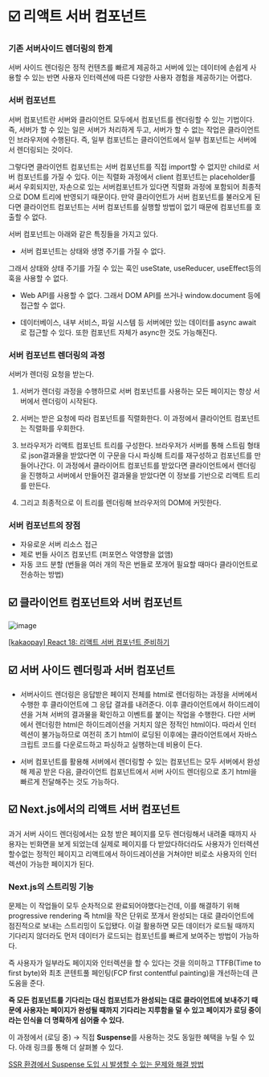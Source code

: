 # ☑️ 리액트 서버 컴포넌트
 
### 기존 서버사이드 렌더링의 한계
서버 사이드 렌더링은 정적 컨텐츠를 빠르게 제공하고 서버에 있는 데이터에 손쉽게 사용할 수 있는 반면 사용자 인터렉션에 따른 다양한 사용자 경험을 제공하기는 어렵다.

### 서버 컴포넌트
서버 컴포넌트란 서버와 클라이언트 모두에서 컴포넌트를 렌더링할 수 있는 기법이다. 
즉, 서버가 할 수 있는 일은 서버가 처리하게 두고, 서버가 할 수 없는 작업은 클라이언트인 브라우저에 수행된다. 
즉, 일부 컴포넌트는 클라이언트에서 일부 컴포넌트는 서버에서 렌더링되는 것이다.

그렇다면 클라이언트 컴포넌트는 서버 컴포넌트를 직접 import할 수 없지만 child로 서버 컴포넌트를 가질 수 있다. 이는 직렬화 과정에서 client 컴포넌트는 placeholder를 써서 우회되지만, 자손으로 있는 서버컴포넌트가 있다면 직렬화 과정에 포함되어 최종적으로 DOM 트리에 반영되기 때문이다. 만약 클라이언트가 서버 컴포넌트를 불러오게 된다면 클라이언트 컴포넌트는 서버 컴포넌트를 실행할 방법이 없기 때문에 컴포넌트를 호출할 수 없다.

서버 컴포넌트는 아래와 같은 특징들을 가지고 있다.
- 서버 컴포넌트는 상태와 생명 주기를 가질 수 없다. 

그래서 상태와 상태 주기를 가질 수 있는 훅인 useState, useReducer, useEffect등의 훅을 사용할 수 없다. 
- Web API를 사용할 수 없다.
그래서 DOM API를 쓰거나 window.document 등에 접근할 수 없다.

- 데이터베이스, 내부 서비스, 파일 시스템 등 서버에만 있는 데이터를 async await로 접근할 수 있다. 또한 컴포넌트 자체가 async한 것도 가능해진다.

### 서버 컴포넌트 렌더링의 과정

서버가 렌더링 요청을 받는다.
1. 서버가 렌더링 과정을 수행하므로 서버 컴포넌트를 사용하는 모든 페이지는 항상 서버에서 렌더링이 시작된다. 

2. 서버는 받은 요청에 따라 컴포넌트를 직렬화한다. 이 과정에서 클라이언트 컴포넌트는 직렬화를 우회한다. 

3. 브라우저가 리액트 컴포넌트 트리를 구성한다. 브라우저가 서버를 통해 스트림 형태로 json결과물을 받았다면 이 구문을 다시 파싱해 트리를 재구성하고 컴포넌트를 만들어나간다. 이 과정에서 클라이어트 컴포넌트를 받았다면 클라이언트에서 렌더링을 진행하고 서버에서 만들어진 결과물을 받았다면 이 정보를 기반으로 리액트 트리를 만든다. 

4. 그리고 최종적으로 이 트리를 렌더링해 브라우저의 DOM에 커밋한다.

### 서버 컴포넌트의 장점
- 자유로운 서버 리소스 접근
- 제로 번들 사이즈 컴포넌트 (퍼포먼스 악영향을 없앰)
- 자동 코드 분할 (번들을 여러 개의 작은 번들로 쪼개어 필요할 때마다 클라이언트로 전송하는 방법)

## ☑️ 클라이언트 컴포넌트와 서버 컴포넌트
![image](https://github.com/final-project-temporaryName/youth_frontend/assets/98685266/040b28dd-6abf-4081-9473-17be868cdecb)

[[kakaopay] React 18: 리액트 서버 컴포넌트 준비하기](https://tech.kakaopay.com/post/react-server-components/)

## ☑️ 서버 사이드 렌더링과 서버 컴포넌트
- 서버사이드 렌더링은 응답받은 페이지 전체를 html로 렌더링하는 과정을 서버에서 수행한 후 클라이언트에 그 응답 결과를 내려준다. 이후 클라이언트에서 하이드레이션을 거쳐 서버의 결과물을 확인하고 이벤트를 붙이는 작업을 수행한다. 다만 서버에서 렌더링한 html은 하이드레이션을 거치지 않은 정적인 html이다. 따라서 인터렉션이 불가능하므로 여전히 초기 html이 로딩된 이후에는 클라이언트에서 자바스크립트 코드를 다운로드하고 파싱하고 실행하는데 비용이 든다.

- 서버 컴포넌트를 활용해 서버에서 렌더링할 수 있는 컴포넌트는 모두 서버에서 완성해 제공 받은 다음, 클라이언트 컴포넌트에서 서버 사이드 렌더링으로 초기 html을 빠르게 전달해주는 것도 가능하다.

## ☑️ Next.js에서의 리액트 서버 컴포넌트
과거 서버 사이드 렌더링에서는 요청 받은 페이지를 모두 렌더링해서 내려줄 때까지 사용자는 빈화면을 보게 되었는데 실제로 페이지를 다 받았다하더라도 사용자가 인터렉션할수없는 정적인 페이지고 리액트에서 하이드레이션을 거쳐야만 비로소 사용자의 인터렉션이 가능한 페이지가 된다. 

### Next.js의 스트리밍 기능
문제는 이 작업들이 모두 순차적으로 완료되어야했다는건데, 이를 해결하기 위해 progressive rendering 즉 html을 작은 단위로 쪼개서 완성되는 대로 클라이언트에 점진적으로 보내는 스트리밍이 도입됐다. 이걸 활용하면 모든 데이터가 로드될 때까지 기다리지 않더라도 먼저 데이터가 로드되는 컴포넌트를 빠르게 보여주는 방법이 가능하다.

즉 사용자가 일부라도 페이지와 인터렉션을 할 수 있다는 것을 의미하고 TTFB(Time to first byte)와 최초 콘텐트풀 페인팅(FCP first contentful painting)을 개선하는데 큰 도움을 준다.

**즉 모든 컴포넌트를 기다리는 대신 컴포넌트가 완성되는 대로 클라이언트에 보내주기 때문에 사용자는 페이지가 완성될 때까지 기다리는 지루함을 덜 수 있고 페이지가 로딩 중이라는 인식을 더 명확하게 심어줄 수 있다.**

이 과정에서 (로딩 중) → 직접 **Suspense**를 사용하는 것도 동일한 혜택을 누릴 수 있다. 
아래 링크를 통해 더 살펴볼 수 있다.

[SSR 환경에서 Suspense 도입 시 발생할 수 있는 문제와 해결 방법](https://velog.io/@chchaeun/Skeleton-UI%EB%A1%9C-%EC%82%AC%EC%9A%A9%EC%9E%90-%EA%B2%BD%ED%97%98-%EA%B0%9C%EC%84%A0%ED%95%98%EA%B8%B0-with-Suspense)
